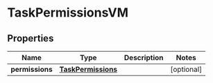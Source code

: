 

# TaskPermissionsVM


## Properties

Name | Type | Description | Notes
------------ | ------------- | ------------- | -------------
**permissions** | [**TaskPermissions**](TaskPermissions.md) |  |  [optional]



